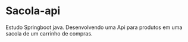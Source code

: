 # Sacola-api

Estudo Springboot java.
Desenvolvendo uma Api para produtos em uma sacola de um carrinho de compras.
